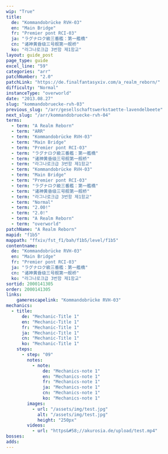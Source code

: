 ```yaml
---
wip: "True"
title:
  de: "Kommandobrücke RVH-03"
  en: "Main Bridge"
  fr: "Premier pont RCI-03"
  ja: "ラグナロク級三番艦：第一艦橋"
  cn: "诸神黄昏级三号舰第一舰桥"
  ko: "라그나로크급 3번함 제1함교"
layout: guide_post
page_type: guide
excel_line: "59"
categories: "arr"
patchNumber: "2.0"
patchLink: "https://de.finalfantasyxiv.com/a_realm_reborn/"
difficulty: "Normal"
instanceType: "overworld"
date: "2013.08.27"
slug: "kommandobruecke-rvh-03"
previous_slug: "/arr/gesellschaftswerkstaette-lavendelbeete"
next_slug: "/arr/kommandobruecke-rvh-04"
terms:
  - term: "A Realm Reborn"
  - term: "ARR"
  - term: "Kommandobrücke RVH-03"
  - term: "Main Bridge"
  - term: "Premier pont RCI-03"
  - term: "ラグナロク級三番艦：第一艦橋"
  - term: "诸神黄昏级三号舰第一舰桥"
  - term: "라그나로크급 3번함 제1함교"
  - term: "Kommandobrücke RVH-03"
  - term: "Main Bridge"
  - term: "Premier pont RCI-03"
  - term: "ラグナロク級三番艦：第一艦橋"
  - term: "诸神黄昏级三号舰第一舰桥"
  - term: "라그나로크급 3번함 제1함교"
  - term: "Normal"
  - term: "2.00!"
  - term: "2.0!"
  - term: "A Realm Reborn"
  - term: "overworld"
patchName: "A Realm Reborn"
mapid: "f1b5"
mappath: "ffxiv/fst_f1/bah/f1b5/level/f1b5"
contentname:
  de: "Kommandobrücke RVH-03"
  en: "Main Bridge"
  fr: "Premier pont RCI-03"
  ja: "ラグナロク級三番艦：第一艦橋"
  cn: "诸神黄昏级三号舰第一舰桥"
  ko: "라그나로크급 3번함 제1함교"
sortid: 2000141305
order: 2000141305
links:
    gamerescapelink: "Kommandobrücke RVH-03"
mechanics:
  - title:
      de: "Mechanic-Title 1"
      en: "Mechanic-Title 1"
      fr: "Mechanic-Title 1"
      ja: "Mechanic-Title 1"
      cn: "Mechanic-Title 1"
      ko: "Mechanic-Title 1"
    steps:
      - step: "09"
        notes:
          - note:
              de: "Mechanics-note 1"
              en: "Mechanics-note 1"
              fr: "Mechanics-note 1"
              ja: "Mechanics-note 1"
              cn: "Mechanics-note 1"
              ko: "Mechanics-note 1"
        images:
          - url: "/assets/img/test.jpg"
            alt: "/assets/img/test.jpg"
            height: "250px"
        videos:
          - url: "https&#58;//akurosia.de/upload/test.mp4"
bosses:
adds:
---
```

